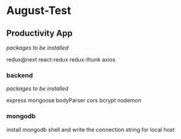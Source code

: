 # August-Test

## Productivity App

*packages to be installed*

redux@next
react-redux
redux-thunk
axios


### backend 

*packages to be installed*

express
mongoose
bodyParser
cors
bcrypt
nodemon

### mongodb
install mongodb shell and write the connection string for local host
